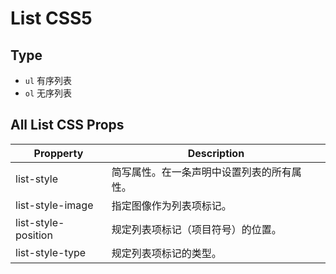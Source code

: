 # List CSS5

## Type
- `ul` 有序列表
- `ol` 无序列表

## All List CSS Props
Propperty|Description
-|-
list-style|简写属性。在一条声明中设置列表的所有属性。
list-style-image|指定图像作为列表项标记。
list-style-position|规定列表项标记（项目符号）的位置。
list-style-type|规定列表项标记的类型。